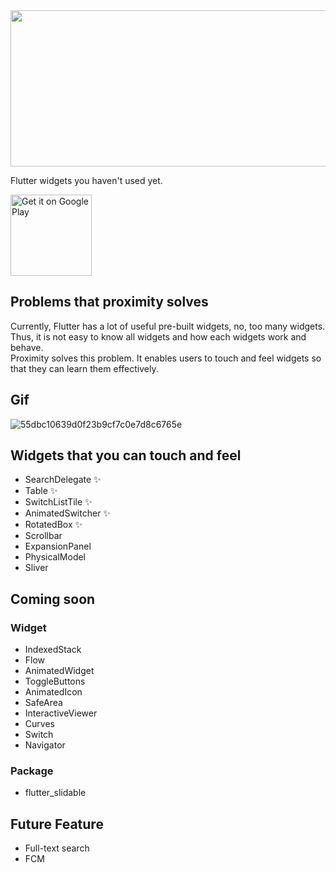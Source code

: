 <img src="https://user-images.githubusercontent.com/28733986/116560194-1cb9c280-a93c-11eb-83aa-d6922cc45f91.jpg" width="512" height="250">

Flutter widgets you haven't used yet.

<a href='https://play.google.com/store/apps/details?id=com.flutterproximity&pcampaignid=pcampaignidMKT-Other-global-all-co-prtnr-py-PartBadge-Mar2515-1'><img alt='Get it on Google Play' src='https://play.google.com/intl/en_us/badges/static/images/badges/en_badge_web_generic.png'  height="130"/></a>

## Problems that proximity solves

Currently, Flutter has a lot of useful pre-built widgets, no, too many widgets.  
Thus, it is not easy to know all widgets and how each widgets work and behave.  
Proximity solves this problem. It enables users to touch and feel widgets so that they can learn them effectively.

## Gif

![55dbc10639d0f23b9cf7c0e7d8c6765e](https://user-images.githubusercontent.com/28733986/116259353-b05e8800-a7b0-11eb-8a50-a1cb05ebcb39.gif)

## Widgets that you can touch and feel

- SearchDelegate ✨
- Table ✨
- SwitchListTile ✨
- AnimatedSwitcher ✨
- RotatedBox ✨
- Scrollbar
- ExpansionPanel
- PhysicalModel
- Sliver

## Coming soon

### Widget
- IndexedStack
- Flow
- AnimatedWidget
- ToggleButtons
- AnimatedIcon
- SafeArea
- InteractiveViewer
- Curves
- Switch
- Navigator

### Package

- flutter_slidable

## Future Feature

- Full-text search
- FCM
